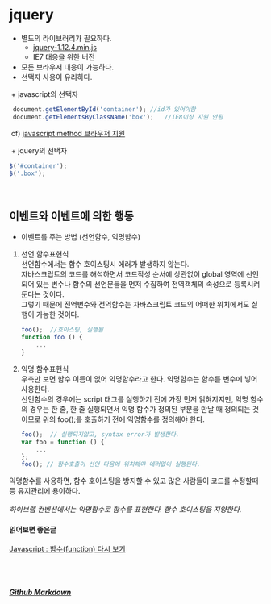 # jquery
+ 별도의 라이브러리가 필요하다.
  + [jquery-1.12.4.min.js](https://vlueviolet.github.io/study/js/libs/jquery-1.12.4.min.js)
  + IE7 대응을 위한 버전
+ 모든 브라우저 대응이 가능하다.
+ 선택자 사용이 유리하다.

  + javascript의 선택자
  ```javascript
  document.getElementById('container');	//id가 있어야함
  document.getElementsByClassName('box');	//IE8이상 지원 안됨
  ```
  cf) [javascript method 브라우저 지원](https://vlueviolet.github.io/study/method.html)
  
  + jquery의 선택자
  ```javascript
  $('#container');
  $('.box');
  ```
<br>

## 이벤트와 이벤트에 의한 행동
+ 이벤트를 주는 방법 (선언함수, 익명함수)
1. 선언 함수표현식<br>
선언함수에서는 함수 호이스팅시 에러가 발생하지 않는다.<br>자바스크립트의 코드를 해석하면서 코드작성 순서에 상관없이 global 영역에 선언되어 있는 변수나 함수의 선언문들을 먼저 수집하여 전역객체의 속성으로 등록시켜 둔다는 것이다.<br>그렇기 때문에 전역변수와 전역함수는 자바스크립트 코드의 어떠한 위치에서도 실행이 가능한 것이다.

	```javascript
	foo();	//호이스팅, 실행됨
	function foo () {
		...
	}
	```

2. 익명 함수표현식<br>
우측만 보면 함수 이름이 없어 익명함수라고 한다. 익명함수는 함수를 변수에 넣어 사용한다.<br>
선언함수의 경우에는 script 태그를 실행하기 전에 가장 먼저 읽혀지지만, 익명 함수의 경우는 한 줄, 한 줄 실행되면서 익명 함수가 정의된 부분을 만날 때 정의되는 것이므로 위의 foo();를 호출하기 전에 익명함수를 정의해야 한다.
	```javascript
	foo();	// 실행되지않고, syntax error가 발생한다.
	var foo = function () {
		...
	};
	foo(); // 함수호출이 선언 다음에 위치해야 에러없이 실행된다.
	```	
익명함수를 사용하면, 함수 호이스팅을 방지할 수 있고 많은 사람들이 코드를 수정할때 등 유지관리에 용이하다.
<br><br>
*하이브랩 컨벤션에서는 익명함수로 함수를 표현한다. 함수 호이스팅을 지양한다.*

#### 읽어보면 좋은글
[Javascript : 함수(function) 다시 보기](http://www.nextree.co.kr/p4150/)

<br><br>
##### [Github Markdown](https://guides.github.com/features/mastering-markdown/)
